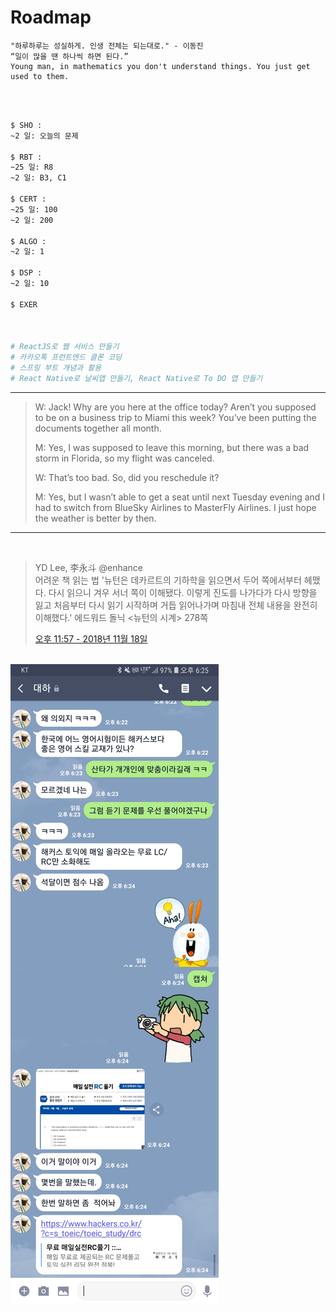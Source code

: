 

# Roadmap

```
"하루하루는 성실하게. 인생 전체는 되는대로." - 이동진
“일이 많을 땐 하나씩 하면 된다.” 
Young man, in mathematics you don't understand things. You just get used to them. 
```

<br>

<br>

```bash
$ SHO : 
~2 일: 오늘의 문제

$ RBT : 
~25 일: R8
~2 일: B3, C1

$ CERT : 
~25 일: 100
~2 일: 200

$ ALGO : 
~2 일: 1

$ DSP : 
~2 일: 10

$ EXER



# ReactJS로 웹 서비스 만들기
# 카카오톡 프런트엔드 클론 코딩
# 스프링 부트 개념과 활용
# React Native로 날씨앱 만들기, React Native로 To DO 앱 만들기


```

<hr>

> W: Jack! Why are you here at the office today? Aren’t you supposed to be on a business trip to Miami this week? You’ve been putting the documents together all month. <br>
>
> M: Yes, I was supposed to leave this morning, but there was a bad storm in Florida, so my flight was canceled. <br>
>
> W: That’s too bad. So, did you reschedule it? <br>
>
> M: Yes, but I wasn’t able to get a seat until next Tuesday evening and I had to switch from BlueSky Airlines to MasterFly Airlines. I just hope the weather is better by then. <br>



<hr>

<br>

> YD Lee, 李永斗 @enhance <br>
> 어려운 책 읽는 법
> '뉴턴은 데카르트의 기하학을 읽으면서 두어 쪽에서부터 헤맸다. 다시 읽으니 겨우 서너 쪽이 이해됐다. 이렇게 진도를 나가다가 다시 방향을 잃고 처음부터 다시 읽기 시작하며 거듭 읽어나가며 마침내 전체 내용을 완전히 이해했다.' 에드워드 돌닉 <뉴턴의 시계> 278쪽 <br>
>
> [오후 11:57 - 2018년 11월 18일](https://twitter.com/enhance/status/1064427553341923328)

<br>





<img src="https://raw.githubusercontent.com/ysjhmtb/blog_images/master/images/posting/Screenshot_20181119-182516_LINE.jpg">


